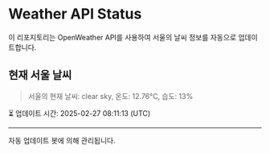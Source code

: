 
# Weather API Status

이 리포지토리는 OpenWeather API를 사용하여 서울의 날씨 정보를 자동으로 업데이트합니다.

## 현재 서울 날씨
> 서울의 현재 날씨: clear sky, 온도: 12.76°C, 습도: 13%

⏳ 업데이트 시간: 2025-02-27 08:11:13 (UTC)

---
자동 업데이트 봇에 의해 관리됩니다.
